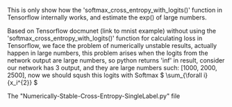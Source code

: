 This is  only show how the 'softmax_cross_entropy_with_logits()' function in Tensorflow internally works, and estimate the exp() of large numbers.


Based on Tensorflow docmunet (link to mnist example) without using the 'softmax_cross_entropy_with_logits()' function for calculating loss in Tensorflow, we face the problem of numerically unstable results, actually happen in large numbers, this problem arises when the logits from the network output are large numbers, so python returns 'inf' in result, consider our network has 3 output, and they are large numbers such: [1000, 2000, 2500], now we should sqush this logits with Softmax $ \sum_{\forall i}{x_i^{2}} $ 
 
The "Numerically-Stable-Cross-Entropy-SingleLabel.py" file 
